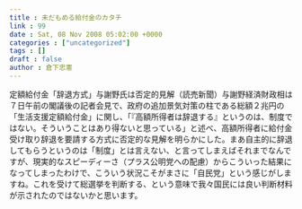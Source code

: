 ```yaml
---
title : 未だもめる給付金のカタチ
link : 99
date : Sat, 08 Nov 2008 05:02:00 +0000
categories : ["uncategorized"]
tags : []
draft : false
author : 倉下忠憲
---
```


定額給付金「辞退方式」与謝野氏は否定的見解（読売新聞）与謝野経済財政相は７日午前の閣議後の記者会見で、政府の追加景気対策の柱である総額２兆円の「生活支援定額給付金」に関し、「『高額所得者は辞退する』というのは、制度ではない。そういうことはあり得ないと思っている」と述べ、高額所得者に給付金受け取り辞退を要請する方式に否定的な見解を明らかにした。まあ自主的に辞退してもらうというのは「制度」とは言えない、と言ってしまえばそれまでなんですが、現実的なスピーディーさ（プラス公明党への配慮）からこういった結果になってしまったわけで、こういう状況こそがまさに「自民党」という感じがしますね。これを受けて総選挙を判断する、という意味で我々国民には良い判断材料が示されたのではないかと思います。
